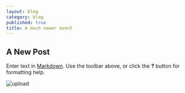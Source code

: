 ```yaml
---
layout: blog
category: blog
published: true
title: A much newer event
---
```


## A New Post

Enter text in [Markdown](http://daringfireball.net/projects/markdown/). Use the toolbar above, or click the **?** button for formatting help.

![upload](/img/test.jpg)

